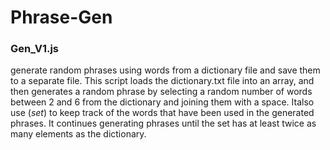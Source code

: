 # Phrase-Gen

### Gen_V1.js 

generate random phrases using words from a dictionary file and save them to a separate file.
This script loads the dictionary.txt file into an array, and then generates a random phrase by selecting a random number of words between 2 and 6 from the dictionary and joining them with a space. Italso use (*set*) to keep track of the words that have been used in the generated phrases. It continues generating phrases until the set has at least twice as many elements as the dictionary.
